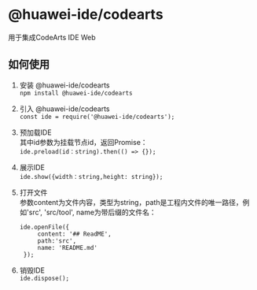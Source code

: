 # @huawei-ide/codearts
用于集成CodeArts IDE Web

## 如何使用

1. 安装 @huawei-ide/codearts  
   `npm install @huawei-ide/codearts`

2. 引入 @huawei-ide/codearts  
   `const ide = require('@huawei-ide/codearts');`

3. 预加载IDE  
   其中id参数为挂载节点id，返回Promise：  
   `ide.preload(id：string).then(() => {});`

4. 展示IDE  
   `ide.show({width：string,height: string});`

5. 打开文件  
   参数content为文件内容，类型为string，path是工程内文件的唯一路径，例如'src', 'src/tool', name为带后缀的文件名：
   ```
   ide.openFile({
        content: '## ReadME',
        path:'src',
        name: 'README.md'
    });
   ```

6. 销毁IDE  
   `ide.dispose();`